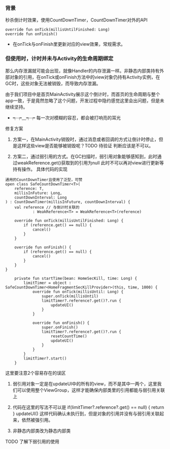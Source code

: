 ### 背景
秒杀倒计时效果，使用CountDownTimer，CountDownTimer对外的API 
```
override fun onTick(millisUntilFinished: Long)
override fun onFinish()
```
- 在onTick与onFinish里更新对应的view效果，常规需求。

### 但使用时，计时并未与Activity的生命周期绑定
那么内存泄漏就可能会出现，就像Handler的内存泄漏一样。非静态内部类持有外部对象的引用，在onTick或onFinish方法中的view对象仍持有Activity实例，在GC时，这些对象无法被销毁，而导致内存泄漏。

由于我们项目中是首页MainActivity展示这个倒计时，而首页的生命周期与整个app一致，于是竟然忽略了这个问题，开发过程中隐约感觉这里会出问题，但是未继续坚持。
- ┭┮﹏┭┮ 每一次对模糊的容忍，都会被打响亮的耳光


修复方案
1. 方案一，在MainActivity销毁时，通过消息或者回调的方式让倒计时停止，但是这样这些view是否能够被销毁呢？TODO 待验证 判断应该是不可以。

2. 方案二，通过弱引用的方式。在GC扫描时，弱引用对象能够感知到，此时通过weakReference.get()获取到的引用为null  此时不可以再对view进行更新等持有操作。 具体代码的实现
```
通用的CountDownTimer且使用了泛型，可赞
open class SafeCountDownTimer<T>(
	reference: T,
	millisInFuture: Long,
	countDownInterval: Long
) : CountDownTimer(millisInFuture, countDownInterval) {
	val reference // 与倒计时关联的
			: WeakReference<T> = WeakReference<T>(reference)

	override fun onTick(millisUntilFinished: Long) {
		if (reference.get() == null) {
			cancel()
		}
	}

	override fun onFinish() {
		if (reference.get() == null) {
			cancel()
		}
	}
}
```

```
	private fun startTime(bean: HomeSecKill, time: Long) {
		limitTimer = object : SafeCountDownTimer<HomeFragmentSecKillProvider>(this, time, 1000) {
			override fun onTick(millisUntil: Long) {
				super.onTick(millisUntil)
				limitTimer?.reference?.get()?.run {
					updateUI()
				}
			}

			override fun onFinish() {
				super.onFinish()
				limitTimer?.reference?.get()?.run {
					resetCountTime()
                    updateUI()
				}
			}
		}
		limitTimer?.start()
	}
```

这里要注意2个容易存在的误区
1. 弱引用对象一定是在updateUI中的所有的view，而不是其中一两个，这里我们可以使用整个ViewGroup，这样才能确保内部类里的引用都能与弱引用关联上

2. 代码在这里的写法不可以是
if(limitTimer?.reference?.get() == null) {
    return
}
updateUI()
这样代码确认未执行到，但是对象的引用并没有与弱引用关联起来，依然被强引用。

3. 非静态内部类改为静态内部类

TODO 了解下弱引用的使用




